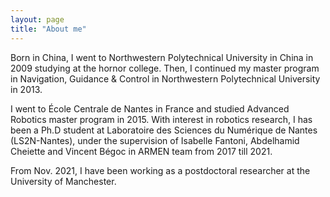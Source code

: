```yaml
---
layout: page
title: "About me"
---
```


Born in China, I went to Northwestern Polytechnical University in China in 2009 studying at the hornor college. Then, I continued my master program in Navigation, Guidance & Control in Northwestern Polytechnical University in 2013.

I went to École Centrale de Nantes in France and studied Advanced Robotics master program in 2015. With interest in robotics research, I has been a Ph.D student at Laboratoire des Sciences du Numérique de Nantes (LS2N-Nantes), under the supervision of Isabelle Fantoni, Abdelhamid Cheiette and Vincent Bégoc in ARMEN team from 2017 till 2021.

From Nov. 2021, I have been working as a postdoctoral researcher at the University of Manchester.